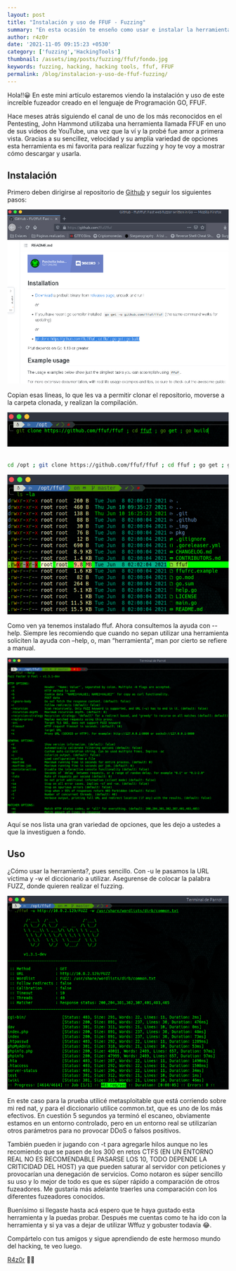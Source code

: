 ```yaml
---                                                                                                                                             
layout: post
title: "Instalación y uso de FFUF - Fuzzing" 
summary: "En esta ocasión te enseño como usar e instalar la herramienta FFUF para el Fuzzing"
author: r4z0r                                                                                                                                   
date: '2021-11-05 09:15:23 +0530'                                                                                                               
category: ['fuzzing','HackingTools']                                                                                  
thumbnail: /assets/img/posts/fuzzing/ffuf/fondo.jpg
keywords: fuzzing, hacking, hacking tools, ffuf, FFUF                                               
permalink: /blog/instalacion-y-uso-de-ffuf-fuzzing/                                                                                         
---
```



Hola!!😀 En este mini artículo estaremos viendo la instalación y uso de este increíble fuzeador creado en el lenguaje de Programación GO, FFUF.

Hace meses atrás siguiendo el canal de uno de los más reconocidos en el Pentesting, John Hammond utilizaba una herramienta llamada FFUF en uno de sus videos de YouTube, una vez que la ví y la probé fue amor a primera vista. Gracias a su sencillez, velocidad y su amplia variedad de opciones esta herramienta es mi favorita para realizar fuzzing y hoy te voy a mostrar cómo descargar y usarla.

## Instalación

Primero deben dirigirse al repositorio de [Github](https://github.com/ffuf/ffuf) y seguir los siguientes pasos:

![git](/assets/img/posts/fuzzing/ffuf/1.png "Repositorio de ffuf")

Copian esas lineas, lo que les va a permitir clonar el repositorio, moverse a la carpeta clonada, y realizan la compilación.

![download](/assets/img/posts/fuzzing/ffuf/2.jpg "Download")

```bash

cd /opt ; git clone https://github.com/ffuf/ffuf ; cd ffuf ; go get ; go build

```

![ffuf](/assets/img/posts/fuzzing/ffuf/3.png "Ffuf")

Como ven ya tenemos instalado ffuf. Ahora consultemos la ayuda con --help. Siempre les recomiendo que cuando no sepan utilizar una herramienta soliciten la ayuda con –help, o, man “herramienta”, man por cierto se refiere a manual.

![ffuf help](/assets/img/posts/fuzzing/ffuf/4.png "Ffuf --help")

Aquí se nos lista una gran variedad de opciones, que les dejo a ustedes a que la investiguen a fondo.

## Uso

¿Cómo usar la herramienta?, pues sencillo. Con -u le pasamos la URL víctima y -w el diccionario a utilizar. Asegurense de colocar la palabra FUZZ, donde quieren realizar el fuzzing.

![ffuf uso](/assets/img/posts/fuzzing/ffuf/5.png "Ffuf uso")

En este caso para la prueba utilicé metasploitable que está corriendo sobre mi red nat, y para el diccionario utilice common.txt, que es uno de los más efectivos. En cuestión 5 segundos ya terminó el escaneo, obviamente estamos en un entorno controlado, pero en un entorno real se utilizarían otros parámetros para no provocar DDoS o falsos positivos.

También pueden ir jugando con -t para agregarle hilos aunque no les recomiendo que se pasen de los 300 en retos CTFS (EN UN ENTORNO REAL NO ES RECOMENDABLE PASARSE LOS 10, TODO DEPENDE LA CRITICIDAD DEL HOST) ya que pueden saturar al servidor con peticiones y provocarían una denegación de servicios. Como notaron es súper sencillo su uso y lo mejor de todo es que es súper rápido a comparación de otros fuzeadores. Me gustaría más adelante traerles una comparación con los diferentes fuzeadores conocidos.

Buenísimo si llegaste hasta acá espero que te haya gustado esta herramienta y la puedas probar. Después me cuentas como te ha ido con la herramienta y si ya vas a dejar de utilizar Wffuz y gobuster todavía 😂.

Compártelo con tus amigos y sigue aprendiendo de este hermoso mundo del hacking, te veo luego.
 
[R4z0r](https://juankaenel.github.io) 👨‍💻



